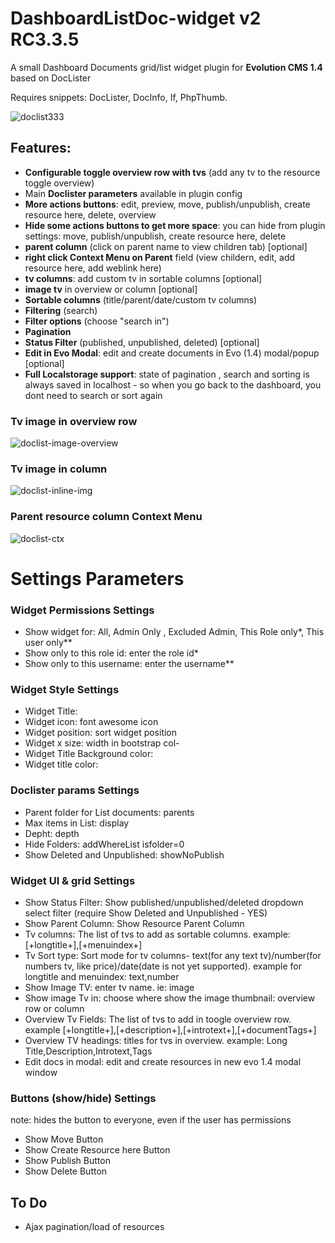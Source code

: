 # DashboardListDoc-widget v2 RC3.3.5

A small Dashboard Documents grid/list widget plugin for **Evolution CMS 1.4** based on DocLister

Requires snippets: DocLister, DocInfo, If, PhpThumb.

![doclist333](https://user-images.githubusercontent.com/7342798/33715917-865d2b64-db54-11e7-9eba-89f12b368be5.png)

## Features:
- **Configurable toggle overview row with tvs** (add any tv to the resource toggle overview)
- Main **Doclister parameters** available in plugin config
- **More actions buttons**: edit, preview, move, publish/unpublish, create resource here, delete, overview 
- **Hide some actions buttons to get more space**: you can hide from plugin settings: move, publish/unpublish, create resource here, delete
- **parent column** (click on parent name to view children tab)  [optional]
- **right click Context Menu on Parent** field (view childern, edit, add resource here, add weblink here)
- **tv columns**: add custom tv in sortable columns  [optional]
- **image tv** in overview or column  [optional]
- **Sortable columns** (title/parent/date/custom tv columns)
- **Filtering** (search)
- **Filter options** (choose "search in")
- **Pagination**
- **Status Filter** (published, unpublished, deleted) [optional]
- **Edit in Evo Modal**: edit and create documents in Evo (1.4) modal/popup [optional]
- **Full Localstorage support**: state of pagination , search and sorting is always saved in localhost - so when you go back to the dashboard, you dont need to search or sort again

### Tv image in overview row

![doclist-image-overview](https://user-images.githubusercontent.com/7342798/33797559-a030c3b8-dd0a-11e7-8478-d91035e31c86.png)

### Tv image in column

![doclist-inline-img](https://user-images.githubusercontent.com/7342798/33797565-a85b0896-dd0a-11e7-8c91-ac1f8d7f02ce.png)

### Parent resource column Context Menu

![doclist-ctx](https://user-images.githubusercontent.com/7342798/33797568-b059e99a-dd0a-11e7-806b-0089f6982d55.png)

# Settings Parameters

### Widget Permissions Settings

* Show widget for: All, Admin Only , Excluded Admin, This Role only*, This user only**
* Show only to this role id: enter the role id*
* Show only to this username: enter the username**

### Widget Style Settings

* Widget Title: 
* Widget icon: font awesome icon
* Widget position: sort widget position
* Widget x size: width in bootstrap col-
* Widget Title Background color:
* Widget title color:

### Doclister params Settings

* Parent folder for List documents: parents
* Max items in List: display
* Depht: depth 
* Hide Folders: addWhereList isfolder=0
* Show Deleted and Unpublished: showNoPublish

### Widget UI & grid Settings

* Show Status Filter: Show published/unpublished/deleted dropdown select filter (require Show Deleted and Unpublished - YES)
* Show Parent Column: Show Resource Parent Column
* Tv columns: The list of tvs to add as sortable columns. example: [+longtitle+],[+menuindex+]
* Tv Sort type: Sort mode for tv columns- text(for any text tv)/number(for numbers tv, like price)/date(date is not yet supported). example for longtitle and menuindex: text,number
* Show Image TV: enter tv name. ie: image
* Show image Tv in: choose where show the image thumbnail: overview row or column
* Overview Tv Fields: The list of tvs to add in toogle overview row. example [+longtitle+],[+description+],[+introtext+],[+documentTags+]
* Overview TV headings: titles for tvs in overview. example: Long Title,Description,Introtext,Tags
* Edit docs in modal: edit and create resources in new evo 1.4 modal window

### Buttons (show/hide) Settings

note: hides the button to everyone, even if the user has permissions
* Show Move Button
* Show Create Resource here Button
* Show Publish Button
* Show Delete Button



## To Do

- Ajax pagination/load of resources
